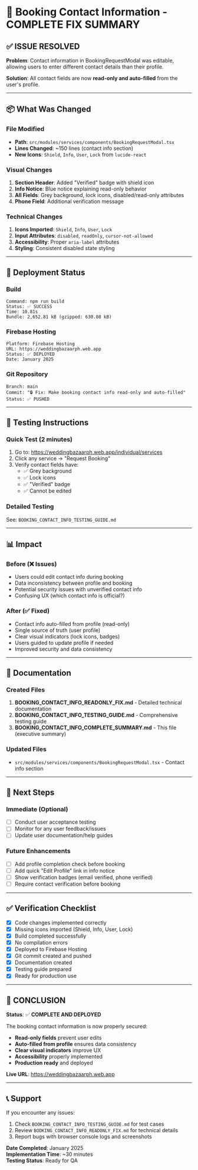 # 🎉 Booking Contact Information - COMPLETE FIX SUMMARY

## ✅ ISSUE RESOLVED

**Problem**: Contact information in BookingRequestModal was editable, allowing users to enter different contact details than their profile.

**Solution**: All contact fields are now **read-only and auto-filled** from the user's profile.

---

## 📦 What Was Changed

### File Modified
- **Path**: `src/modules/services/components/BookingRequestModal.tsx`
- **Lines Changed**: ~150 lines (contact info section)
- **New Icons**: `Shield`, `Info`, `User`, `Lock` from `lucide-react`

### Visual Changes
1. **Section Header**: Added "Verified" badge with shield icon
2. **Info Notice**: Blue notice explaining read-only behavior
3. **All Fields**: Grey background, lock icons, disabled/read-only attributes
4. **Phone Field**: Additional verification message

### Technical Changes
1. **Icons Imported**: `Shield`, `Info`, `User`, `Lock`
2. **Input Attributes**: `disabled`, `readOnly`, `cursor-not-allowed`
3. **Accessibility**: Proper `aria-label` attributes
4. **Styling**: Consistent disabled state styling

---

## 🚀 Deployment Status

### Build
```
Command: npm run build
Status: ✅ SUCCESS
Time: 10.81s
Bundle: 2,652.81 kB (gzipped: 630.08 kB)
```

### Firebase Hosting
```
Platform: Firebase Hosting
URL: https://weddingbazaarph.web.app
Status: ✅ DEPLOYED
Date: January 2025
```

### Git Repository
```
Branch: main
Commit: "🔒 Fix: Make booking contact info read-only and auto-filled"
Status: ✅ PUSHED
```

---

## 🎯 Testing Instructions

### Quick Test (2 minutes)
1. Go to: https://weddingbazaarph.web.app/individual/services
2. Click any service → "Request Booking"
3. Verify contact fields have:
   - ✅ Grey background
   - ✅ Lock icons
   - ✅ "Verified" badge
   - ✅ Cannot be edited

### Detailed Testing
See: `BOOKING_CONTACT_INFO_TESTING_GUIDE.md`

---

## 📊 Impact

### Before (❌ Issues)
- Users could edit contact info during booking
- Data inconsistency between profile and booking
- Potential security issues with unverified contact info
- Confusing UX (which contact info is official?)

### After (✅ Fixed)
- Contact info auto-filled from profile (read-only)
- Single source of truth (user profile)
- Clear visual indicators (lock icons, badges)
- Users guided to update profile if needed
- Improved security and data consistency

---

## 📝 Documentation

### Created Files
1. **BOOKING_CONTACT_INFO_READONLY_FIX.md** - Detailed technical documentation
2. **BOOKING_CONTACT_INFO_TESTING_GUIDE.md** - Comprehensive testing guide
3. **BOOKING_CONTACT_INFO_COMPLETE_SUMMARY.md** - This file (executive summary)

### Updated Files
- `src/modules/services/components/BookingRequestModal.tsx` - Contact info section

---

## 🔄 Next Steps

### Immediate (Optional)
- [ ] Conduct user acceptance testing
- [ ] Monitor for any user feedback/issues
- [ ] Update user documentation/help guides

### Future Enhancements
- [ ] Add profile completion check before booking
- [ ] Add quick "Edit Profile" link in info notice
- [ ] Show verification badges (email verified, phone verified)
- [ ] Require contact verification before booking

---

## ✅ Verification Checklist

- [x] Code changes implemented correctly
- [x] Missing icons imported (Shield, Info, User, Lock)
- [x] Build completed successfully
- [x] No compilation errors
- [x] Deployed to Firebase Hosting
- [x] Git commit created and pushed
- [x] Documentation created
- [x] Testing guide prepared
- [x] Ready for production use

---

## 🎊 CONCLUSION

**Status**: ✅ **COMPLETE AND DEPLOYED**

The booking contact information is now properly secured:
- **Read-only fields** prevent user edits
- **Auto-filled from profile** ensures data consistency
- **Clear visual indicators** improve UX
- **Accessibility** properly implemented
- **Production ready** and deployed

**Live URL**: https://weddingbazaarph.web.app

---

## 📞 Support

If you encounter any issues:
1. Check `BOOKING_CONTACT_INFO_TESTING_GUIDE.md` for test cases
2. Review `BOOKING_CONTACT_INFO_READONLY_FIX.md` for technical details
3. Report bugs with browser console logs and screenshots

**Date Completed**: January 2025  
**Implementation Time**: ~30 minutes  
**Testing Status**: Ready for QA
